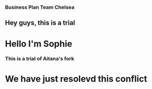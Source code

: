 ### Business Plan Team Chelsea
## Hey guys, this is a trial
# Hello I'm Sophie
### This is a trial of Aitana's fork
# We have just resolevd this conflict
